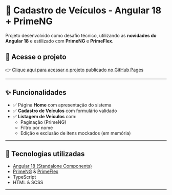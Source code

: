 # 🚗 Cadastro de Veículos - Angular 18 + PrimeNG

Projeto desenvolvido como desafio técnico, utilizando as **novidades do Angular 18** e estilizado com **PrimeNG** e **PrimeFlex**.

## 🔗 Acesse o projeto

👉 [Clique aqui para acessar o projeto publicado no GitHub Pages](https://davisv113.github.io/crud-veiculos/)

---

## ✨ Funcionalidades

- ✅ Página **Home** com apresentação do sistema
- ✅ **Cadastro de Veículos** com formulário validado
- ✅ **Listagem de Veículos** com:
  - Paginação (PrimeNG)
  - Filtro por nome
  - Edição e exclusão de itens mockados (em memória)

---

## 🧰 Tecnologias utilizadas

- [Angular 18 (Standalone Components)](https://angular.io)
- [PrimeNG](https://primeng.org) & [PrimeFlex](https://primefaces.org/primeflex)
- TypeScript
- HTML & SCSS

---
